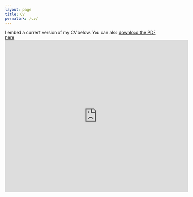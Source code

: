 ```yaml
---
layout: page
title: CV
permalink: /cv/
---
```


I embed a current version of my CV below. You can also [download the PDF here](https://jordandsnyder.github.io/CVsnyder7.24.2018online.pdf)
 <embed src="https://jordandsnyder.github.io/CVsnyder7.24.2018online.pdf" width="600px" height="500px" />

